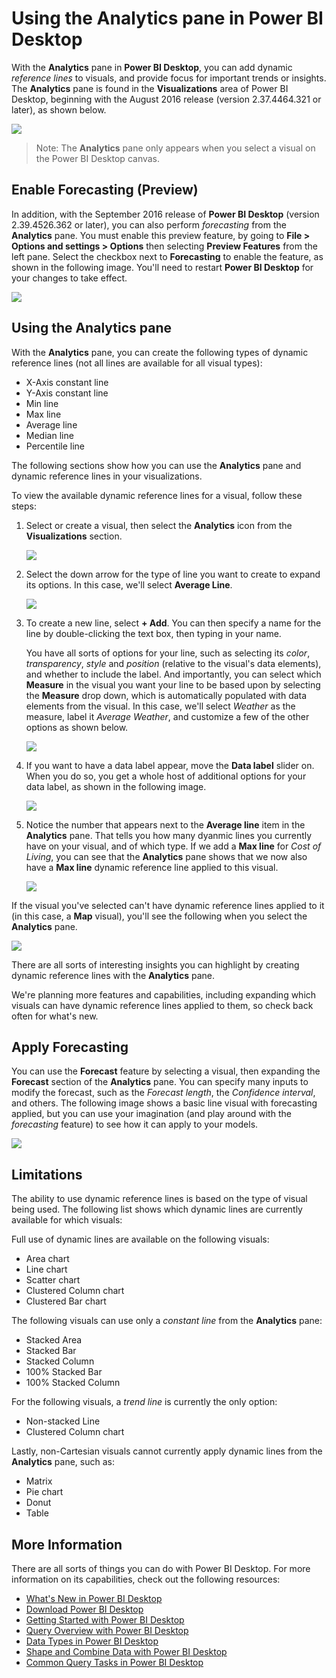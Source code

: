 ﻿<properties
   pageTitle="Using the Analytics pane in Power BI Desktop"
   description="Create dynamic reference lines for visuals in Power BI Desktop"
   services="powerbi"
   documentationCenter=""
   authors="davidiseminger"
   manager="erikre"
   backup=""
   editor=""
   tags=""
   qualityFocus="no"
   qualityDate=""/>

<tags
   ms.service="powerbi"
   ms.devlang="NA"
   ms.topic="article"
   ms.tgt_pltfrm="NA"
   ms.workload="powerbi"
   ms.date="10/12/2017"
   ms.author="davidi"/>


# Using the Analytics pane in Power BI Desktop

With the **Analytics** pane in **Power BI Desktop**, you can add dynamic *reference lines* to visuals, and provide focus for important trends or insights. The **Analytics** pane is found in the **Visualizations** area of Power BI Desktop, beginning with the August 2016 release (version 2.37.4464.321 or later), as shown below.

![](media/powerbi-desktop-analytics-pane/Analytics-pane_1.png)

>   Note: The **Analytics** pane only appears when you select a visual on the Power BI Desktop canvas.

## Enable Forecasting (Preview)

In addition, with the September 2016 release of **Power BI Desktop** (version 2.39.4526.362 or later), you can also perform *forecasting* from the **Analytics** pane. You must enable this preview feature, by going to **File > Options and settings > Options** then selecting **Preview Features** from the left pane. Select the checkbox next to **Forecasting** to enable the feature, as shown in the following image. You'll need to restart **Power BI Desktop** for your changes to take effect.

![](media/powerbi-desktop-analytics-pane/Analytics-pane_1b.png)

## Using the Analytics pane

With the **Analytics** pane, you can create the following types of dynamic reference lines (not all lines are available for all visual types):

-   X-Axis constant line
-   Y-Axis constant line
-   Min line
-   Max line
-   Average line
-   Median line
-   Percentile line

The following sections show how you can use the **Analytics** pane and dynamic reference lines in your visualizations.

To view the available dynamic reference lines for a visual, follow these steps:

1.  Select or create a visual, then select the **Analytics** icon from the **Visualizations** section.

    ![](media/powerbi-desktop-analytics-pane/Analytics-pane_2.png)

2.  Select the down arrow for the type of line you want to create to expand its options. In this case, we'll select **Average Line**.

    ![](media/powerbi-desktop-analytics-pane/Analytics-pane_3.png)

3.  To create a new line, select **+ Add**. You can then specify a name for the line by double-clicking the text box, then typing in your name.

    You have all sorts of options for your line, such as selecting its *color*, *transparency*, *style* and *position* (relative to the visual's data elements), and whether to include the label. And importantly, you can select which **Measure** in the visual you want your line to be based upon by selecting the **Measure** drop down, which is automatically populated with data elements from the visual. In this case, we'll select *Weather* as the measure, label it *Average Weather*, and customize a few of the other options as shown below.

    ![](media/powerbi-desktop-analytics-pane/Analytics-pane_4.png)

4.  If you want to have a data label appear, move the **Data label** slider on. When you do so, you get a whole host of additional options for your data label, as shown in the following image.

    ![](media/powerbi-desktop-analytics-pane/Analytics-pane_5.png)

5.  Notice the number that appears next to the **Average line** item in the **Analytics** pane. That tells you how many dyanmic lines you currently have on your visual, and of which type. If we add a **Max line** for *Cost of Living*, you can see that the **Analytics** pane shows that we now also have a **Max line** dynamic reference line applied to this visual.

    ![](media/powerbi-desktop-analytics-pane/Analytics-pane_6.png)

If the visual you've selected can't have dynamic reference lines applied to it (in this case, a **Map** visual), you'll see the following when you select the **Analytics** pane.

![](media/powerbi-desktop-analytics-pane/Analytics-pane_7.png)


There are all sorts of interesting insights you can highlight by creating dynamic reference lines with the **Analytics** pane.

We're planning more features and capabilities, including expanding which visuals can have dynamic reference lines applied to them, so check back often for what's new.

## Apply Forecasting

You can use the **Forecast** feature by selecting a visual, then expanding the **Forecast** section of the **Analytics** pane. You can specify many inputs to modify the forecast, such as the *Forecast length*, the *Confidence interval*, and others. The following image shows a basic line visual with forecasting applied, but you can use your imagination (and play around with the *forecasting* feature) to see how it can apply to your models.

![](media/powerbi-desktop-analytics-pane/Analytics-pane_8.png)

## Limitations

The ability to use dynamic reference lines is based on the type of visual being used. The following list shows which dynamic lines are currently available for which visuals:

Full use of dynamic lines are available on the following visuals:

-   Area chart
-   Line chart
-   Scatter chart
-   Clustered Column chart
-   Clustered Bar chart

The following visuals can use only a *constant line* from the **Analytics** pane:

-   Stacked Area
-   Stacked Bar
-   Stacked Column
-   100% Stacked Bar
-   100% Stacked Column

For the following visuals, a *trend line* is currently the only option:

-   Non-stacked Line
-   Clustered Column chart

Lastly, non-Cartesian visuals cannot currently apply dynamic lines from the **Analytics** pane, such as:

-   Matrix
-   Pie chart
-   Donut
-   Table


## More Information

There are all sorts of things you can do with Power BI Desktop. For more information on its capabilities, check out the following resources:

-   [What's New in Power BI Desktop](powerbi-desktop-latest-update.md)
-   [Download Power BI Desktop](powerbi-desktop-get-the-desktop.md)
-   [Getting Started with Power BI Desktop](powerbi-desktop-getting-started.md)
-   [Query Overview with Power BI Desktop](powerbi-desktop-query-overview.md)
-   [Data Types in Power BI Desktop](powerbi-desktop-data-types.md)
-   [Shape and Combine Data with Power BI Desktop](powerbi-desktop-shape-and-combine-data.md)
-   [Common Query Tasks in Power BI Desktop](powerbi-desktop-common-query-tasks.md)    




 
